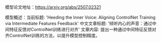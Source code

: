 模型论文地址：https://arxiv.org/abs/2507.02321

模型概述：当前标题: 'Heeding the Inner Voice: Aligning ControlNet Training via Intermediate Features Feedback'
中文文章标题: '倾听内心的声音：通过中间特征反馈对ControlNet训练进行对齐'
文章内容: 提出一种通过中间特征反馈对齐ControlNet训练的方法，以提升模型控制精度。
